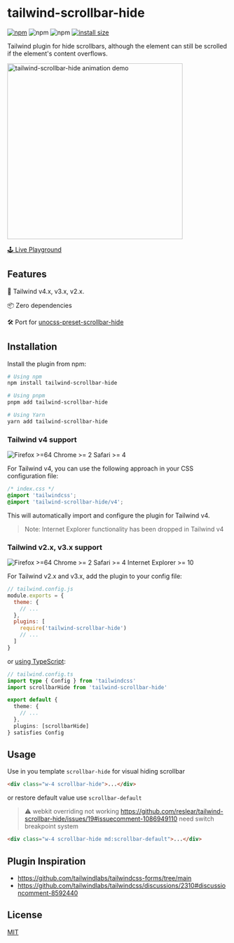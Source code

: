 # tailwind-scrollbar-hide

[![npm](https://img.shields.io/npm/v/tailwind-scrollbar-hide)](https://www.npmjs.com/package/tailwind-scrollbar-hide)
![npm](https://img.shields.io/npm/dt/tailwind-scrollbar-hide)
![npm](https://img.shields.io/npm/dw/tailwind-scrollbar-hide)
[![install size](https://packagephobia.com/badge?p=tailwind-scrollbar-hide)](https://packagephobia.com/result?p=tailwind-scrollbar-hide)

Tailwind plugin for hide scrollbars, although the element can still be scrolled if the element's content overflows.

<img src="https://user-images.githubusercontent.com/12596485/142972957-272010d3-29f6-4be7-99e1-dd03e7a8b92b.gif" alt="tailwind-scrollbar-hide animation demo" width="400" />

[🕹 Live Playground](https://reslear.github.io/tailwind-scrollbar-hide/)

## Features

🎨 Tailwind v4.x, v3.x, v2.x. 

📦 Zero dependencies

🛠️ Port for [unocss-preset-scrollbar-hide](https://github.com/reslear/unocss-preset-scrollbar-hide)

## Installation

Install the plugin from npm:

```sh
# Using npm
npm install tailwind-scrollbar-hide

# Using pnpm
pnpm add tailwind-scrollbar-hide

# Using Yarn
yarn add tailwind-scrollbar-hide
```

### Tailwind v4 support

![Firefox >=64 Chrome >= 2 Safari >= 4](https://badges.herokuapp.com/browsers?googlechrome=2&firefox=64&safari=4)


For Tailwind v4, you can use the following approach in your CSS configuration file:

```css
/* index.css */
@import 'tailwindcss';
@import 'tailwind-scrollbar-hide/v4';
```

This will automatically import and configure the plugin for Tailwind v4. 

> Note: Internet Explorer functionality has been dropped in Tailwind v4

### Tailwind v2.x, v3.x support

![Firefox >=64 Chrome >= 2 Safari >= 4 Internet Explorer >= 10](https://badges.herokuapp.com/browsers?googlechrome=2&firefox=64&safari=4&iexplore=10)


For Tailwind v2.x and v3.x, add the plugin to your config file:

```js
// tailwind.config.js
module.exports = {
  theme: {
    // ...
  },
  plugins: [
    require('tailwind-scrollbar-hide')
    // ...
  ]
}
```

or [using TypeScript](https://tailwindcss.com/docs/configuration#using-esm-or-type-script):

```ts
// tailwind.config.ts
import type { Config } from 'tailwindcss'
import scrollbarHide from 'tailwind-scrollbar-hide'

export default {
  theme: {
    // ...
  },
  plugins: [scrollbarHide]
} satisfies Config
```

## Usage

Use in you template `scrollbar-hide` for visual hiding scrollbar

```html
<div class="w-4 scrollbar-hide">...</div>
```

or restore default value use `scrollbar-default`

> ⚠️ webkit overriding not working https://github.com/reslear/tailwind-scrollbar-hide/issues/19#issuecomment-1086949110 need switch breakpoint system

```html
<div class="w-4 scrollbar-hide md:scrollbar-default">...</div>
```

## Plugin Inspiration

- https://github.com/tailwindlabs/tailwindcss-forms/tree/main
- https://github.com/tailwindlabs/tailwindcss/discussions/2310#discussioncomment-8592440

## License

[MIT](./LICENSE)